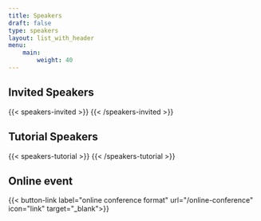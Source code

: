```yaml
---
title: Speakers
draft: false
type: speakers
layout: list_with_header
menu:
    main:
        weight: 40
---
```



## Invited Speakers

{{< speakers-invited >}}
{{< /speakers-invited >}}

## Tutorial Speakers
{{< speakers-tutorial >}}
{{< /speakers-tutorial >}}

## Online event
{{< button-link label="online conference format" url="/online-conference" icon="link" target="_blank">}}
